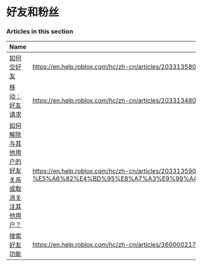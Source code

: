 # 好友和粉丝  
### Articles in this section
Name|URL
-|-
[如何交好友](./如何交好友.html) |https://en.help.roblox.com/hc/zh-cn/articles/203313580-%E5%A6%82%E4%BD%95%E4%BA%A4%E5%A5%BD%E5%8F%8B
[移动：好友请求](./移动：好友请求.html) |https://en.help.roblox.com/hc/zh-cn/articles/203313480-%E7%A7%BB%E5%8A%A8-%E5%A5%BD%E5%8F%8B%E8%AF%B7%E6%B1%82
[如何解除与其他用户的好友关系或取消关注其他用户？](./如何解除与其他用户的好友关系或取消关注其他用户？.html) |https://en.help.roblox.com/hc/zh-cn/articles/203313590-%E5%A6%82%E4%BD%95%E8%A7%A3%E9%99%A4%E4%B8%8E%E5%85%B6%E4%BB%96%E7%94%A8%E6%88%B7%E7%9A%84%E5%A5%BD%E5%8F%8B%E5%85%B3%E7%B3%BB%E6%88%96%E5%8F%96%E6%B6%88%E5%85%B3%E6%B3%A8%E5%85%B6%E4%BB%96%E7%94%A8%E6%88%B7-
[搜索好友功能](./搜索好友功能.html) |https://en.help.roblox.com/hc/zh-cn/articles/360000217903-%E6%90%9C%E7%B4%A2%E5%A5%BD%E5%8F%8B%E5%8A%9F%E8%83%BD